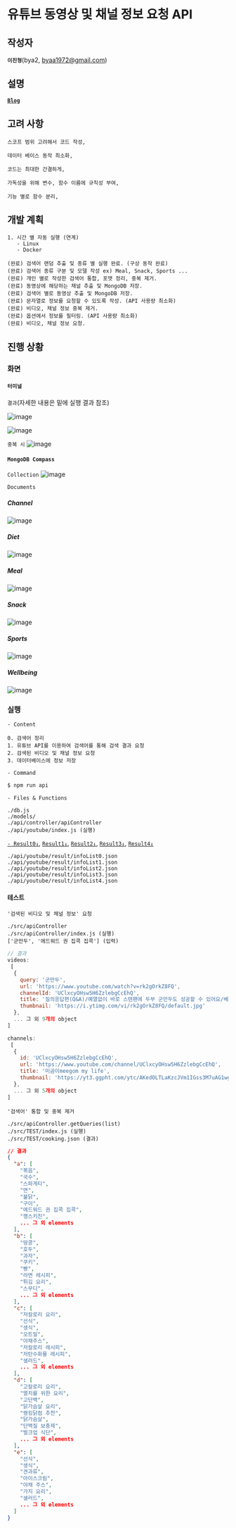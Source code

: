 # **유튜브 동영상 및 채널 정보 요청 API**

## **작성자**
**`이진형`**(bya2, byaa1972@gmail.com)

## **설명**
[**`Blog`**]()

## **고려 사항**
```
스코프 범위 고려해서 코드 작성,

데이터 베이스 동작 최소화,

코드는 최대한 간결하게,

가독성을 위해 변수, 함수 이름에 규칙성 부여,

기능 별로 함수 분리,
```

## **개발 계획**
```
1. 시간 별 자동 실행 (연계)
   - Linux
   - Docker

(완료) 검색어 랜덤 추출 및 종류 별 실행 완료. (구상 동작 완료)
(완료) 검색어 종류 구분 및 모델 작성 ex) Meal, Snack, Sports ...
(완료) 개인 별로 작성한 검색어 통합, 포맷 정리, 중복 제거.
(완료) 동영상에 해당하는 채널 추출 및 MongoDB 저장.
(완료) 검색어 별로 동영상 추출 및 MongoDB 저장.
(완료) 문자열로 정보를 요청할 수 있도록 작성. (API 사용량 최소화)
(완료) 비디오, 채널 정보 중복 제거.
(완료) 옵션에서 정보를 필터링. (API 사용량 최소화)
(완료) 비디오, 채널 정보 요청.
```

## **진행 상황**

### **화면**

#### **`터미널`**

`결과`(자세한 내용은 밑에 실행 결과 참조)

![image](https://user-images.githubusercontent.com/61080445/133105463-45d51997-054a-475a-b3fe-7b2b3e4174f4.png)

![image](https://user-images.githubusercontent.com/61080445/133105281-fc314fb9-cdd5-4d1b-b09b-b2844da1977b.png)

`중복 시`
![image](https://user-images.githubusercontent.com/61080445/133105672-f072b544-7069-4049-b4e4-cd544931dc53.png)

#### **`MongoDB Compass`**

`Collection`
![image](https://user-images.githubusercontent.com/61080445/133109438-4fb22c84-ac0e-436c-bd28-aa8ba73d84fe.png)

`Documents`  
##### Channel
![image](https://user-images.githubusercontent.com/61080445/133109655-1783465d-b882-4dc5-93df-fa5fd930becf.png)

##### Diet
![image](https://user-images.githubusercontent.com/61080445/133109736-c1b0e1d1-967d-4f97-8862-856d11140ab8.png)

##### Meal
![image](https://user-images.githubusercontent.com/61080445/133109844-b1ce35f8-be37-416a-87d6-c9dd107283bc.png)

##### Snack
![image](https://user-images.githubusercontent.com/61080445/133110108-51c5e868-9136-4470-814a-02e9608a7359.png)

##### Sports
![image](https://user-images.githubusercontent.com/61080445/133110221-cc35ec16-9e5f-419b-bdd6-b147016c9203.png)

##### Wellbeing
![image](https://user-images.githubusercontent.com/61080445/133110366-702847a8-b723-42c1-a069-b88aa8d50627.png)

### **실행**

`- Content`
```
0. 검색어 정리
1. 유튜브 API를 이용하여 검색어를 통해 검색 결과 요청
2. 검색된 비디오 및 채널 정보 요청
3. 데이터베이스에 정보 저장
```

`- Command`
```sh
$ npm run api
```

`- Files & Functions`
```
./db.js
./models/
./api/controller/apiController
./api/youtube/index.js (실행)
```

[`- Result0↓`](blob/main/api/youtube/result/infoList0.json),
[`Result1↓`](blob/main/api/youtube/result/infoList1.json),
[`Result2↓`](blob/main/api/youtube/result/infoList2.json),
[`Result3↓`](blob/main/api/youtube/result/infoList3.json),
[`Result4↓`](blob/main/api/youtube/result/infoList4.json)
```
./api/youtube/result/infoList0.json
./api/youtube/result/infoList1.json
./api/youtube/result/infoList2.json
./api/youtube/result/infoList3.json
./api/youtube/result/infoList4.json
```

#### **테스트**
`'검색된 비디오 및 채널 정보' 요청`
```
./src/apiController
./src/apiController/index.js (실행)
['군만두', '에드워드 권 집콕 집콕'] (입력)
```
```js
// 결과
videos:
 [
  {
    query: '군만두',
    url: 'https://www.youtube.com/watch?v=rk2gOrkZ8FQ',
    channelId: 'UClxcyOHsw5H6ZzlebgCcEhQ',
    title: '질의응답편(Q&A)/예열없이 바로 스텐팬에 두부 군만두도 성공할 수 있어요/베이컨 프렌치토스트 /두부구이 바삭군만두 /새우브로콜리 볶음밥',
    thumbnail: 'https://i.ytimg.com/vi/rk2gOrkZ8FQ/default.jpg'
  },
  ... 그 외 9개의 object
]

channels:
 [
  {
    id: 'UClxcyOHsw5H6ZzlebgCcEhQ',
    url: 'https://www.youtube.com/channel/UClxcyOHsw5H6ZzlebgCcEhQ',
    title: '미곰이meegom my life',
    thumbnail: 'https://yt3.ggpht.com/ytc/AKedOLTLaKzcJVm1IGss3M7uAG1wga-pWk2z8AurLSnMyA=s88-c-k-c0x00ffffff-no-rj'
  },
  ... 그 외 5개의 object
]
```

`'검색어' 통합 및 중복 제거`
```
./src/apiController.getQueries(list)
./src/TEST/index.js (실행)
./src/TEST/cooking.json (결과)
```
```json
// 결과
{
  "a": [
    "볶음",
    "국수",
    "스파게티",
    "면",
    "불닭",
    "구이",
    "에드워드 권 집콕 집콕",
    "깽스키친",
    ... 그 외 elements
  ],
  "b": [
    "땅콩",
    "호두",
    "과자",
    "쿠키",
    "빵",
    "라면 레시피",
    "튀김 요리",
    "스무디",
    ... 그 외 elements
  ],
  "c": [
    "저칼로리 요리",
    "선식",
    "생식",
    "오트밀",
    "야채주스",
    "저칼로리 레시피",
    "저탄수화물 레시피",
    "샐러드",
    ... 그 외 elements
  ],
  "d": [
    "고칼로리 요리",
    "멸치를 위한 요리",
    "고단백",
    "닭가슴살 요리",
    "랭킹닭컴 추천",
    "닭가슴살",
    "단백질 보충제",
    "벌크업 식단",
    ... 그 외 elements
  ],
  "e": [
    "선식",
    "생식",
    "견과류",
    "아이스크림",
    "야채 주스",
    "가지 요리",
    "샐러드",
    ... 그 외 elements
  ]
}
```

